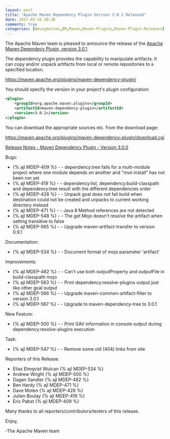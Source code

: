 ```yaml
---
layout: post
title: "Apache Maven Dependency Plugin Version 3.0.1 Released"
date: 2017-05-16 20:30
comments: true
categories: [Neuigkeiten,BM,Maven,Maven-Plugins,Maven-Plugin-Releases]
---
```

The Apache Maven team is pleased to announce the release of the 
[Apache Maven Dependecy Plugin, version 3.0.1](https://maven.apache.org/plugins/maven-dependency-plugin/).

The dependency plugin provides the capability to manipulate artifacts. It
can copy and/or unpack artifacts from local or remote repositories to a
specified location.

https://maven.apache.org/plugins/maven-dependency-plugin/

You should specify the version in your project's plugin configuration:

``` xml
<plugin>
    <groupId>org.apache.maven.plugins</groupId>
    <artifactId>maven-dependency-plugin</artifactId>
    <version>3.0.1</version>
</plugin>
``` 

You can download the appropriate sources etc. from the download page:

https://maven.apache.org/plugins/maven-dependency-plugin/download.cgi


<!-- more -->

[Release Notes - Maven Dependency Plugin - Version 3.0.0](https://issues.apache.org/jira/secure/ReleaseNote.jspa?projectId=12317227&version=12338874)

Bugs:

 * {% ajl MDEP-409 %} - - dependency:tree fails for a multi-module project where one module depends on another and "mvn install" has not been run yet
 * {% ajl MDEP-419 %} - - dependency:list, dependency:build-classpath and dependency:tree result with the different dependencies order
 * {% ajl MDEP-428 %} - - Unpack goal does not fail build when destination could not be created and unpacks to current working directory instead
 * {% ajl MDEP-471 %} - - Java 8 Method references are not detected
 * {% ajl MDEP-548 %} - - The get Mojo doesn't resolve the artifact when setting transitive to false
 * {% ajl MDEP-565 %} - - Upgrade maven-artifact-transfer to version 0.9.1

Documentation:

 * {% ajl MDEP-534 %} - - Document format of mojo parameter 'artifact'

Improvements:

 * {% ajl MDEP-482 %} - - Can't use both outputProperty and outputFile in build-classpath mojo
 * {% ajl MDEP-563 %} - - Print dependency:resolve-plugins output just like other goal output
 * {% ajl MDEP-566 %} - - Upgrade maven-common-artifact-filter to version 3.0.1
 * {% ajl MDEP-567 %} - - Upgrade to maven-dependency-tree to 3.0.1

New Feature:
 * {% ajl MDEP-500 %} - - Print GAV information in console output during dependency:resolve-plugins execution

Task:

 * {% ajl MDEP-547 %} - - Remove some old (404) links from site

Reporters of this Release:

 * Elias Elmqvist Wulcan {% ajl MDEP-534 %}
 * Andrew Wright {% ajl MDEP-500 %}
 * Dagan Sandler {% ajl MDEP-482 %}
 * Ben Hardy {% ajl MDEP-471 %}
 * Dave Moten {% ajl MDEP-428 %}
 * Julien Boulay {% ajl MDEP-419 %}
 * Eric Pabst {% ajl MDEP-409 %}

Many thanks to all reporters/contributors/testers of this release.


Enjoy,

-The Apache Maven team
